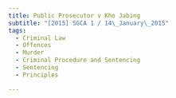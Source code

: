 ```yaml
---
title: Public Prosecutor v Kho Jabing 
subtitle: "[2015] SGCA 1 / 14\_January\_2015"
tags:
  - Criminal Law
  - Offences
  - Murder
  - Criminal Procedure and Sentencing
  - Sentencing
  - Principles

---
```


